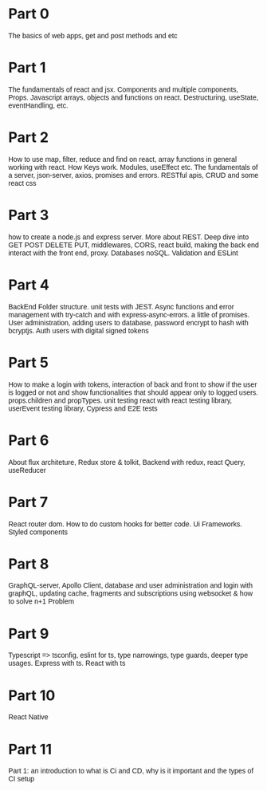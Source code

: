 # Part 0

<p style="@import url('https://fonts.googleapis.com/css2?family=Montserrat&display=swap');font-family: 'Montserrat', sans-serif;">The basics of web apps, get and post methods and etc</p>

# Part 1

<p style="@import url('https://fonts.googleapis.com/css2?family=Montserrat&display=swap');font-family: 'Montserrat', sans-serif;">The fundamentals of react and jsx. Components and multiple components, Props. Javascript arrays, objects and functions on react. Destructuring, useState, eventHandling, etc.</p>

# Part 2

<p style="@import url('https://fonts.googleapis.com/css2?family=Montserrat&display=swap');font-family: 'Montserrat', sans-serif;">How to use map, filter, reduce and find on react, array functions in general working with react. How Keys work. Modules, useEffect etc. The fundamentals of a server, json-server, axios, promises and errors. RESTful apis, CRUD and some react css</p>

# Part 3

<p style="@import url('https://fonts.googleapis.com/css2?family=Montserrat&display=swap');font-family: 'Montserrat', sans-serif;">how to create a node.js and express server. More about REST. Deep dive into GET POST DELETE PUT, middlewares, CORS, react build, making the back end interact with the front end, proxy. Databases noSQL. Validation and ESLint</p>

# Part 4

<p style="@import url('https://fonts.googleapis.com/css2?family=Montserrat&display=swap');font-family: 'Montserrat', sans-serif;">BackEnd Folder structure. unit tests with JEST. Async functions and error management with try-catch and with express-async-errors. a little of promises. User administration, adding users to database, password encrypt to hash with bcryptjs. Auth users with digital signed tokens</p>

# Part 5

<p style="@import url('https://fonts.googleapis.com/css2?family=Montserrat&display=swap');font-family: 'Montserrat', sans-serif;">How to make a login with tokens, interaction of back and front to show if the user is logged or not and show functionalities that should appear only to logged users. props.children and propTypes. unit testing react with react testing library, userEvent testing library, Cypress and E2E tests</p>

# Part 6

<p style="@import url('https://fonts.googleapis.com/css2?family=Montserrat&display=swap');font-family: 'Montserrat', sans-serif;">About flux architeture, Redux store & tolkit, Backend with redux, react Query, useReducer</p>

# Part 7

<p style="@import url('https://fonts.googleapis.com/css2?family=Montserrat&display=swap');font-family: 'Montserrat', sans-serif;">React router dom. How to do custom hooks for better code. Ui Frameworks. Styled components</p>

# Part 8

<p style="@import url('https://fonts.googleapis.com/css2?family=Montserrat&display=swap');font-family: 'Montserrat', sans-serif;">GraphQL-server, Apollo Client, database and user administration and login with graphQL, updating cache, fragments and subscriptions using websocket & how to solve n+1 Problem</p>

# Part 9

<p style="@import url('https://fonts.googleapis.com/css2?family=Montserrat&display=swap');font-family: 'Montserrat', sans-serif;">Typescript => tsconfig, eslint for ts, type narrowings, type guards, deeper type usages. Express with ts. React with ts</p>

# Part 10

<p style="@import url('https://fonts.googleapis.com/css2?family=Montserrat&display=swap');font-family: 'Montserrat', sans-serif;">React Native</p>

# Part 11

<p style="@import url('https://fonts.googleapis.com/css2?family=Montserrat&display=swap');font-family: 'Montserrat', sans-serif;">Part 1: an introduction to what is Ci and CD, why is it important and the types of CI setup</p>